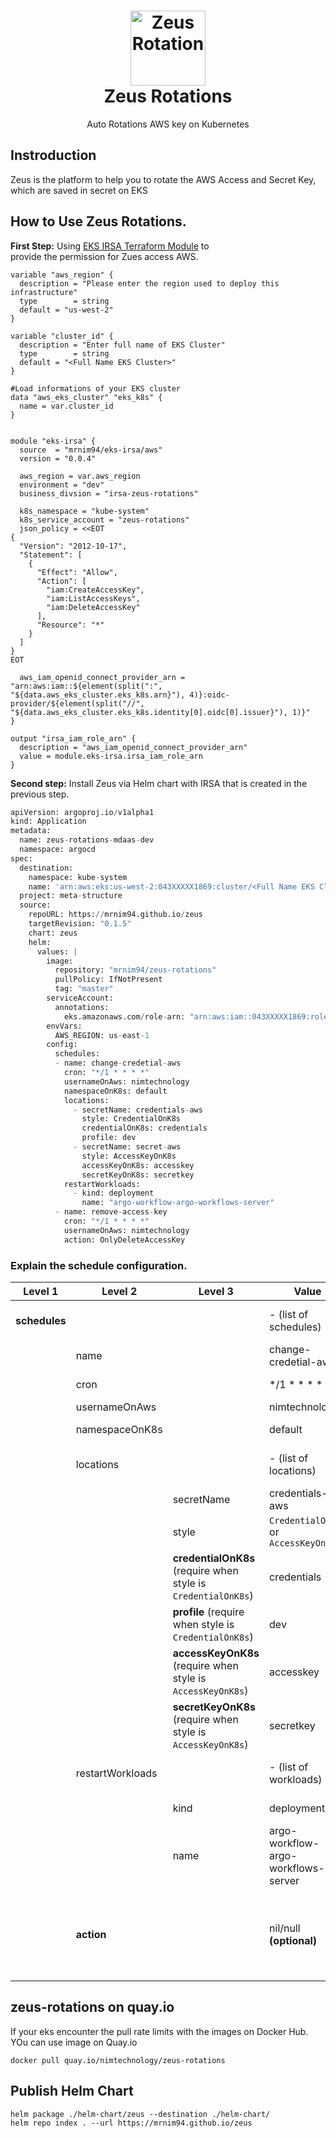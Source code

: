 <h1 align="center" style="border-bottom: none">
    <a href="https://nimtechnology.com/2023/07/02/zeus-retention-project/" target="_blank"><img alt="Zeus Rotation" width="120px" src="https://nimtechnology.com/wp-content/uploads/2023/07/2185568.png"></a><br>Zeus Rotations
</h1>

<p align="center">Auto Rotations AWS key on Kubernetes</p>

## Instroduction

Zeus is the platform to help you to rotate the AWS Access and Secret Key, which are saved in secret on EKS


## How to Use Zeus Rotations.

**First Step:** Using [EKS IRSA Terraform Module](https://registry.terraform.io/modules/mrnim94/eks-irsa/aws/latest) to  
provide the permission for Zues access AWS.

```plaintext
variable "aws_region" {
  description = "Please enter the region used to deploy this infrastructure"
  type        = string
  default = "us-west-2"  
}

variable "cluster_id" {
  description = "Enter full name of EKS Cluster"
  type        = string
  default = "<Full Name EKS Cluster>" 
}

#Load informations of your EKS cluster
data "aws_eks_cluster" "eks_k8s" {
  name = var.cluster_id
}


module "eks-irsa" {
  source  = "mrnim94/eks-irsa/aws"
  version = "0.0.4"

  aws_region = var.aws_region
  environment = "dev"
  business_divsion = "irsa-zeus-rotations"

  k8s_namespace = "kube-system"
  k8s_service_account = "zeus-rotations"
  json_policy = <<EOT
{
  "Version": "2012-10-17",
  "Statement": [
    {
      "Effect": "Allow",
      "Action": [
        "iam:CreateAccessKey",
        "iam:ListAccessKeys",
        "iam:DeleteAccessKey"
      ],
      "Resource": "*"
    }
  ]
}
EOT

  aws_iam_openid_connect_provider_arn = "arn:aws:iam::${element(split(":", "${data.aws_eks_cluster.eks_k8s.arn}"), 4)}:oidc-provider/${element(split("//", "${data.aws_eks_cluster.eks_k8s.identity[0].oidc[0].issuer}"), 1)}"
}

output "irsa_iam_role_arn" {
  description = "aws_iam_openid_connect_provider_arn"
  value = module.eks-irsa.irsa_iam_role_arn
}
```

**Second step:** Install Zeus via Helm chart with IRSA that is created in the previous step.

```python
apiVersion: argoproj.io/v1alpha1
kind: Application
metadata:
  name: zeus-rotations-mdaas-dev
  namespace: argocd
spec:
  destination:
    namespace: kube-system
    name: 'arn:aws:eks:us-west-2:043XXXXX1869:cluster/<Full Name EKS Cluster>'
  project: meta-structure
  source:
    repoURL: https://mrnim94.github.io/zeus
    targetRevision: "0.1.5"
    chart: zeus
    helm:
      values: |
        image:
          repository: "mrnim94/zeus-rotations"
          pullPolicy: IfNotPresent
          tag: "master"
        serviceAccount:
          annotations:
            eks.amazonaws.com/role-arn: "arn:aws:iam::043XXXXX1869:role/irsa-zeus-rotations-dev-irsa-iam-role"
        envVars:
          AWS_REGION: us-east-1
        config:
          schedules:
          - name: change-credetial-aws
            cron: "*/1 * * * *"
            usernameOnAws: nimtechnology
            namespaceOnK8s: default
            locations:
              - secretName: credentials-aws
                style: CredentialOnK8s
                credentialOnK8s: credentials
                profile: dev
              - secretName: secret-aws
                style: AccessKeyOnK8s
                accessKeyOnK8s: accesskey
                secretKeyOnK8s: secretkey
            restartWorkloads:
              - kind: deployment
                name: "argo-workflow-argo-workflows-server"
          - name: remove-access-key
            cron: "*/1 * * * *"
            usernameOnAws: nimtechnology
            action: OnlyDeleteAccessKey
```

### Explain the schedule configuration.

| Level 1 | Level 2 | Level 3 | Value | Type | Description |
| --- | --- | --- | --- | --- | --- |
| **schedules** |   |   | \- (list of schedules) | List | Top-level list for all schedule configurations |
|   | name |   | change-credetial-aws | String | Name of the schedule |
|   | cron |   | \*/1 \* \* \* \* | Cron String | Cron schedule, runs every minute |
|   | usernameOnAws |   | nimtechnology | String | AWS username |
|   | namespaceOnK8s |   | default | String | Kubernetes namespace |
|   | locations |   | \- (list of locations) | List | List of location configurations for the schedule |
|   |   | secretName | credentials-aws | String | Name of the secret in Kubernetes |
|   |   | style | `CredentialOnK8s` or `AccessKeyOnK8s` | String | Style/type of the credential |
|   |   | **credentialOnK8s** (require when style is `CredentialOnK8s`) | credentials | String | Key Name of Secret is holding AWS credential |
|   |   | **profile** (require when style is `CredentialOnK8s`) | dev | String | AWS profile in credential that you want to change |
|   |   | **accessKeyOnK8s** (require when style is `AccessKeyOnK8s`) | accesskey | String | Key Name of Secret is holding AWS access key |
|   |   | **secretKeyOnK8s** (require when style is `AccessKeyOnK8s`) | secretkey | String | Key Name of Secret is holding AWS secret key |
|   | restartWorkloads |   | \- (list of workloads) | List | List of workloads to restart on schedule change |
|   |   | kind | deployment | String | Type of the Kubernetes workload |
|   |   | name | argo-workflow-argo-workflows-server | String | Name of the Kubernetes workload |
|   | **action** |   | nil/null **(optional)** | String | declaring an extra **action** field with the value **OnlyDeleteAccessKey**. Zeus rotation only do a work is remove Access Key of AWS's Acount |

## zeus-rotations on quay.io

If your eks encounter the pull rate limits with the images on Docker Hub.  
YOu can use image on Quay.io

```plaintext
docker pull quay.io/nimtechnology/zeus-rotations
```

## Publish Helm Chart

```plaintext
helm package ./helm-chart/zeus --destination ./helm-chart/
helm repo index . --url https://mrnim94.github.io/zeus
```